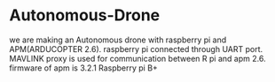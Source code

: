 # Autonomous-Drone
we are making an Autonomous drone with raspberry pi and APM(ARDUCOPTER 2.6). raspberry pi connected through UART port. MAVLINK proxy is used for communication between R pi and apm 2.6.
firmware of apm is 3.2.1
Raspberry pi B+
